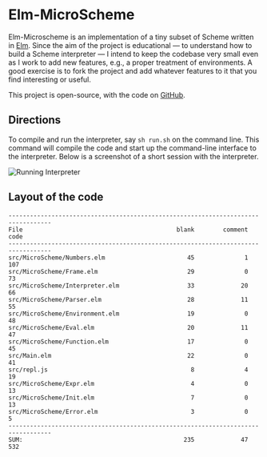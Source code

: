 # Elm-MicroScheme

Elm-Microscheme is an implementation of a tiny
subset of Scheme written in [Elm](https://elm-lang.org).
Since the aim of the project is educational — to understand
how to build a Scheme interpreter — I intend to 
keep the codebase very small even as I work to 
add new features, e.g., a proper treatment
of environments. A good exercise is to 
fork the project and 
add whatever features to it that you find interesting
or useful.

This project is open-source, with the code
on [GitHub](https://github.com/jxxcarlson/elm-microscheme).

## Directions

To compile and run the interpreter, say `sh run.sh` 
on the command line.  This command will compile 
the code and start up the command-line interface
to the interpreter.  Below is a screenshot of 
a short session with the interpreter. 



![Running Interpreter](https://imagedelivery.net/9U-0Y4sEzXlO6BXzTnQnYQ/7bb38caa-c314-48f0-6626-a90140b12c00/public
)


## Layout of the code


```text
----------------------------------------------------------------------------------
File                                           blank        comment           code
----------------------------------------------------------------------------------
src/MicroScheme/Numbers.elm                       45              1            107
src/MicroScheme/Frame.elm                         29              0             73
src/MicroScheme/Interpreter.elm                   33             20             66
src/MicroScheme/Parser.elm                        28             11             55
src/MicroScheme/Environment.elm                   19              0             48
src/MicroScheme/Eval.elm                          20             11             47
src/MicroScheme/Function.elm                      17              0             45
src/Main.elm                                      22              0             41
src/repl.js                                        8              4             19
src/MicroScheme/Expr.elm                           4              0             13
src/MicroScheme/Init.elm                           7              0             13
src/MicroScheme/Error.elm                          3              0              5
----------------------------------------------------------------------------------
SUM:                                             235             47            532
```






